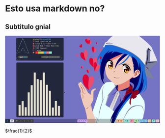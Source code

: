 # Esto usa markdown no?

## Subtitulo gnial


![Alt text](https://raw.githubusercontent.com/AlguienSasaki/new-dots/main/screenshots/1.png  "Optional title")

$\frac{1}{2}$

